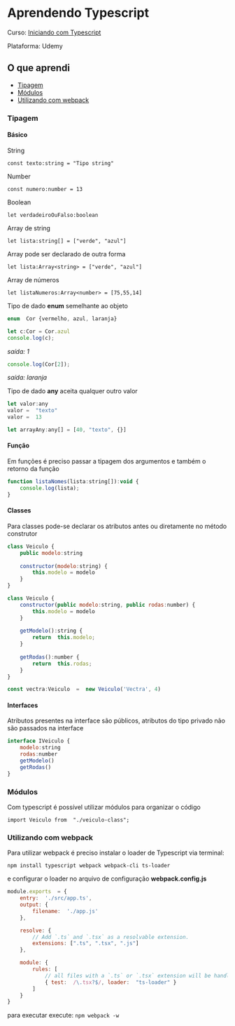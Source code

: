 
# Aprendendo Typescript

Curso: [Iniciando com Typescript](https://www.udemy.com/course/iniciando-com-typescript/)

Plataforma: Udemy

## O que aprendi

- [Tipagem](#tipagem)
- [Módulos](#modulos)
- [Utilizando com webpack](#utilizando-com-webpack)

### Tipagem

#### Básico

String

`const texto:string = "Tipo string"`

Number

`const numero:number = 13`

Boolean

`let verdadeiroOuFalso:boolean`

Array de string

`let lista:string[] = ["verde", "azul"]`

Array pode ser declarado de outra forma

`let lista:Array<string> = ["verde", "azul"]`

Array de números

`let listaNumeros:Array<number> = [75,55,14]`

Tipo de dado **enum** semelhante ao objeto
```js
enum  Cor {vermelho, azul, laranja}

let c:Cor = Cor.azul
console.log(c);
```
*saída: 1*

```js
console.log(Cor[2]);
```
*saída: laranja*

Tipo de dado **any** aceita qualquer outro valor
```js
let valor:any
valor =  "texto"
valor =  13

let arrayAny:any[] = [40, "texto", {}]
```

#### Função

Em funções é preciso passar a tipagem dos argumentos e também o retorno da função
```js
function listaNomes(lista:string[]):void {
	console.log(lista);
}
```

#### Classes

Para classes pode-se declarar os atributos antes ou diretamente no método construtor
```js
class Veiculo {
	public modelo:string
	
	constructor(modelo:string) {
		this.modelo = modelo
	}
}

class Veiculo {
	constructor(public modelo:string, public rodas:number) {
		this.modelo = modelo
	}
	
	getModelo():string {
		return  this.modelo;
	}
	
	getRodas():number {
		return  this.rodas;
	}
}

const vectra:Veiculo  =  new Veiculo('Vectra', 4)
```

#### Interfaces

Atributos presentes na interface são públicos, atributos do tipo privado não são passados na interface
```js
interface IVeiculo {
	modelo:string
	rodas:number
	getModelo()
	getRodas()
}
```

### Módulos

Com typescript é possível utilizar módulos para organizar o código

`import Veiculo from  "./veiculo-class";`

### Utilizando com webpack

Para utilizar webpack é preciso instalar o loader de Typescript via terminal:

`npm install typescript webpack webpack-cli ts-loader`

e configurar o loader no arquivo de configuração **webpack.config.js**
```js
module.exports  = {
	entry:  './src/app.ts',
	output: {
		filename:  './app.js'
	},

	resolve: {
		// Add `.ts` and `.tsx` as a resolvable extension.
		extensions: [".ts", ".tsx", ".js"]
	},

	module: {
		rules: [
			// all files with a `.ts` or `.tsx` extension will be handled by `ts-loader`
			{ test:  /\.tsx?$/, loader:  "ts-loader" }
		]
	}
}
```

para executar execute: `npm webpack -w`

